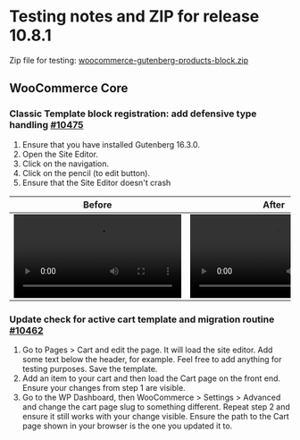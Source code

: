 # Testing notes and ZIP for release 10.8.1

Zip file for testing: [woocommerce-gutenberg-products-block.zip](https://github.com/woocommerce/woocommerce-blocks/files/12274527/woocommerce-gutenberg-products-block.zip)

## WooCommerce Core

### Classic Template block registration: add defensive type handling [#10475](https://github.com/woocommerce/woocommerce-blocks/pull/10475)

1. Ensure that you have installed Gutenberg 16.3.0.
2. Open the Site Editor.
3. Click on the navigation.
4. Click on the pencil (to edit button).
5. Ensure that the Site Editor doesn't crash

| Before | After |
|--------|--------|
| <video src=https://github.com/woocommerce/woocommerce-blocks/assets/4463174/86ce276e-e372-40e1-8142-cfde84e32bd6 /> | <video src=https://github.com/woocommerce/woocommerce-blocks/assets/4463174/e655eab3-6339-47c9-8447-d9b06c55b795/>  |

### Update check for active cart template and migration routine [#10462](https://github.com/woocommerce/woocommerce-blocks/pull/10462)

1. Go to Pages > Cart and edit the page. It will load the site editor. Add some text below the header, for example. Feel free to add anything for testing purposes. Save the template.
2. Add an item to your cart and then load the Cart page on the front end. Ensure your changes from step 1 are visible.
3. Go to the WP Dashboard, then WooCommerce > Settings > Advanced and change the cart page slug to something different. Repeat step 2 and ensure it still works with your change visible. Ensure the path to the Cart page shown in your browser is the one you updated it to.
